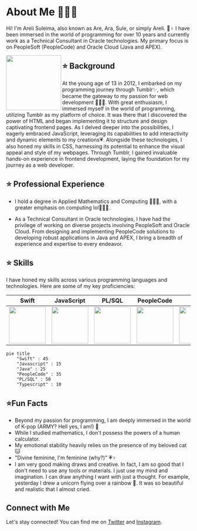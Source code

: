 # About Me 👩🏻‍💻

Hi! I'm Areli Suleima, also known as Are, Ara, Sule, or simply Areli. 🐸♀️ I have been immersed in the world of programming for over 10 years and currently work as a Technical Consultant in Oracle technologies. My primary focus is on PeopleSoft (PeopleCode) and Oracle Cloud (Java and APEX).

<img align="left" src= "https://github.com/arelisuleima/arelisuleima/assets/72313215/d955880d-e649-4c7f-b8c4-d7f7a36b0235" width="150" height="150" />


## ⭐ Background
At the young age of 13 in 2012, I embarked on my programming journey through Tumblr✨, which became the gateway to my passion for web development 👩🏻‍💻. With great enthusiasm, I immersed myself in the world of programming, utilizing Tumblr as my platform of choice. It was there that I discovered the power of HTML and began implementing it to structure and design captivating frontend pages. As I delved deeper into the possibilities, I eagerly embraced JavaScript, leveraging its capabilities to add interactivity and dynamic elements to my creations💗. Alongside these technologies, I also honed my skills in CSS, harnessing its potential to enhance the visual appeal and style of my webpages. Through Tumblr, I gained invaluable hands-on experience in frontend development, laying the foundation for my journey as a web developer. 

##  ⭐ Professional Experience
- I hold a degree in Applied Mathematics and Computing 👩🏻‍🎓, with a greater emphasis on computing lol👩🏻‍🏫.

- As a Technical Consultant in Oracle technologies, I have had the privilege of working on diverse projects involving PeopleSoft and Oracle Cloud. From designing and implementing PeopleCode solutions to developing robust applications in Java and APEX, I bring a breadth of experience and expertise to every endeavor.


##  ⭐ Skills
I have honed my skills across various programming languages and technologies. Here are some of my key proficiencies:



|Swift |JavaScript | PL/SQL | PeopleCode| Java | Typescript |
|------|-----------|--------|------------|-----|-------------|
|<img src="https://cdn-icons-png.flaticon.com/512/919/919833.png" width="100" height="100" />|<img src="https://upload.wikimedia.org/wikipedia/commons/6/6a/JavaScript-logo.png" width="100" height="100" />|<img src="https://upload.wikimedia.org/wikipedia/en/thumb/6/68/Oracle_SQL_Developer_logo.svg/800px-Oracle_SQL_Developer_logo.svg.png" width="100" height="100" />|<img src= "https://github.com/arelisuleima/arelisuleima/assets/72313215/4575d3a9-43ad-4326-a345-3cbbe20df1f5" width="100" height="100" />|<img src = "https://1000logos.net/wp-content/uploads/2020/09/Java-Emblem.jpg" width="100" height="100" />|<img src ="https://upload.wikimedia.org/wikipedia/commons/thumb/4/4c/Typescript_logo_2020.svg/2048px-Typescript_logo_2020.svg.png" width="100" height="100" />|

```mermaid
pie title 
    "Swift" : 45
    "Javascript" : 15
    "Java" : 25
    "PeopleCode" : 35
    "PL/SQL" : 50
    "Typescript" : 10
```

## ⭐Fun Facts
- Beyond my passion for programming, I am deeply immersed in the world of K-pop (ARMY? Hell yes, I am!) 💜
- While I studied mathematics, I don't possess the powers of a human calculator.
- My emotional stability heavily relies on the presence of my beloved cat 🐱
- "Divine feminine, I'm feminine (why?)" 💗♀️
- I am very good making draws and creative. In fact, I am so good that I don't need to use any tools or materials. I just use my mind and imagination. I can draw anything I want with just a thought. For example, yesterday I drew a unicorn flying over a rainbow 🦄. It was so beautiful and realistic that I almost cried.

## Connect with Me
Let's stay connected! You can find me on [Twitter](https://twitter.com/arelisuleima) and [Instagram](https://instagram.com/arelisuleima).


